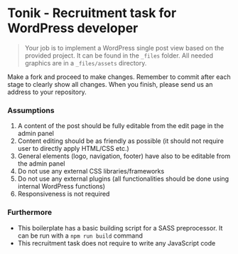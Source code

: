 # Tonik - Recruitment task for WordPress developer

> Your job is to implement a WordPress single post view based on the provided project. It can be found in the `_files` folder. All needed graphics are in a `_files/assets` directory.

Make a fork and proceed to make changes. Remember to commit after each stage to clearly show all changes. When you finish, please send us an address to your repository.

### Assumptions

1. A content of the post should be fully editable from the edit page in the admin panel
2. Content editing should be as friendly as possible (it should not require user to directly apply HTML/CSS etc.)
3. General elements (logo, navigation, footer) have also to be editable from the admin panel
4. Do not use any external CSS libraries/frameworks
5. Do not use any external plugins (all functionalities should be done using internal WordPress functions)
6. Responsiveness is not required

### Furthermore

- This boilerplate has a basic building script for a SASS preprocessor. It can be run with a `npm run build` command
- This recruitment task does not require to write any JavaScript code
